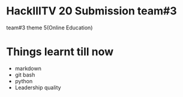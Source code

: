 # HackIIITV 20 Submission team#3

team#3  theme 5(Online Education)

# Things learnt till now
- markdown
- git bash
- python
- Leadership quality
